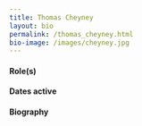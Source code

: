 ```yaml
---
title: Thomas Cheyney
layout: bio
permalink: /thomas_cheyney.html
bio-image: /images/cheyney.jpg
---
```


#### Role(s)

#### Dates active

#### Biography